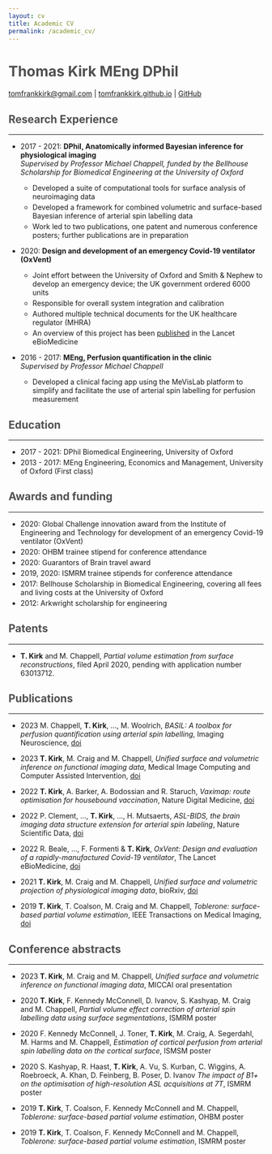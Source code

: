 ```yaml
---
layout: cv
title: Academic CV
permalink: /academic_cv/
---
```


<style>
    h1,h2,h3,h4,h5 { color: rgb(80, 80, 80) }
    li { margin-bottom: 3pt }
    hr { margin-bottom: 1em }
</style>

# **Thomas Kirk** MEng DPhil 

[tomfrankkirk@gmail.com](tomfrankkirk@gmail.com) \| [tomfrankkirk.github.io](https://tomfrankkirk.github.io) \| [GitHub](https://github.com/tomfrankkirk)

## Research Experience 
----

* 2017 - 2021: **DPhil, Anatomically informed Bayesian inference for physiological imaging**  
*Supervised by Professor Michael Chappell, funded by the Bellhouse Scholarship for Biomedical Engineering at the University of Oxford* 
    - Developed a suite of computational tools for surface analysis of neuroimaging data
    - Developed a framework for combined volumetric and surface-based Bayesian inference of arterial spin labelling data 
    - Work led to two publications, one patent and numerous conference posters; further publications are in preparation     

* 2020: **Design and development of an emergency Covid-19 ventilator (OxVent)**
    - Joint effort between the University of Oxford and Smith & Nephew to develop an emergency device; the UK government ordered 6000 units 
    - Responsible for overall system integration and calibration
    - Authored multiple technical documents for the UK healthcare regulator (MHRA)
    - An overview of this project has been [published](https://doi.org/10.1016/j.ebiom.2022.103868) in the Lancet eBioMedicine

* 2016 - 2017: **MEng, Perfusion quantification in the clinic**  
*Supervised by Professor Michael Chappell*
    - Developed a clinical facing app using the MeVisLab platform to simplify and facilitate the use of arterial spin labelling  for perfusion measurement 

## Education 
---- 

* 2017 - 2021: DPhil Biomedical Engineering, University of Oxford 
* 2013 - 2017: MEng Engineering, Economics and Management, University of Oxford (First class)

## Awards and funding
---- 

- 2020: Global Challenge innovation award from the Institute of Engineering and Technology for development of an emergency Covid-19 ventilator (OxVent)
- 2020: OHBM trainee stipend for conference attendance 
- 2020: Guarantors of Brain travel award 
- 2019, 2020: ISMRM trainee stipends for conference attendance 
- 2017: Bellhouse Scholarship in Biomedical Engineering, covering all fees and living costs at the University of Oxford 
- 2012: Arkwright scholarship for engineering 

## Patents 
---- 

- **T. Kirk** and M. Chappell, *Partial volume estimation from surface reconstructions*, filed April 2020, pending with application number 63013712. 

## Publications 
----

- 2023 M. Chappell, **T. Kirk**, ..., M. Woolrich, *BASIL: A toolbox for perfusion quantification using arterial spin labelling*, Imaging Neuroscience, [doi](https://doi.org/10.1162/imag_a_00041)

- 2023 **T. Kirk**, M. Craig and M. Chappell, *Unified surface and volumetric inference on functional imaging data*, Medical Image Computing and Computer Assisted Intervention, [doi](https://doi.org/10.1007/978-3-031-43993-3_39)

- 2022 **T. Kirk**, A. Barker, A. Bodossian and R. Staruch, *Vaximap: route optimisation for housebound vaccination*, Nature Digital Medicine, [doi](https://doi.org/10.1038/s41746-022-00726-2)

- 2022 P. Clement, ..., **T. Kirk**, ..., H. Mutsaerts, *ASL-BIDS, the brain imaging data structure extension for arterial spin labeling*,  Nature Scientific Data, [doi](https://doi.org/10.1038/s41597-022-01615-9)

- 2022 R. Beale, ..., F. Formenti & **T. Kirk**, *OxVent: Design and evaluation of a rapidly-manufactured Covid-19 ventilator*, The Lancet eBioMedicine, [doi](https://doi.org/10.1016/j.ebiom.2022.103868)

- 2021 **T. Kirk**, M. Craig and M. Chappell, *Unified surface and volumetric projection of physiological imaging data*, bioRxiv, [doi](https://doi.org/10.1101/2022.01.28.477071)

- 2019 **T. Kirk**, T. Coalson, M. Craig and M. Chappell, *Toblerone: surface-based partial volume estimation*, IEEE Transactions on Medical Imaging, [doi](https://doi.org/10.1109/TMI.2019.2951080)

## Conference abstracts
----

- 2023 **T. Kirk**, M. Craig and M. Chappell, *Unified surface and volumetric inference on functional imaging data*, MICCAI oral presentation 

- 2020 **T. Kirk**, F. Kennedy McConnell, D. Ivanov, S. Kashyap, M. Craig and M. Chappell, *Partial volume effect correction of arterial spin labelling data using surface segmentations*, ISMRM poster

- 2020 F. Kennedy McConnell, J. Toner, **T. Kirk**, M. Craig, A. Segerdahl, M. Harms and M. Chappell, *Estimation of cortical perfusion from arterial spin labelling data on the cortical surface*, ISMSM poster

- 2020 S. Kashyap, R. Haast, **T. Kirk**, A. Vu, S. Kurban, C. Wiggins, A. Roebroeck, A. Khan, D. Feinberg, B. Poser, D. Ivanov *The impact of B1+ on the optimisation of high-resolution ASL acquisitions at 7T*, ISMRM poster

- 2019 **T. Kirk**, T. Coalson, F. Kennedy McConnell and M. Chappell, *Toblerone: surface-based partial volume estimation*, OHBM poster

- 2019 **T. Kirk**, T. Coalson, F. Kennedy McConnell and M. Chappell, *Toblerone: surface-based partial volume estimation*, ISMRM poster
